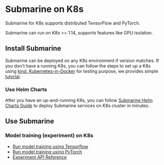 <!--
Licensed to the Apache Software Foundation (ASF) under one
or more contributor license agreements.  See the NOTICE file
distributed with this work for additional information
regarding copyright ownership.  The ASF licenses this file
to you under the Apache License, Version 2.0 (the
"License"); you may not use this file except in compliance
with the License.  You may obtain a copy of the License at

  http://www.apache.org/licenses/LICENSE-2.0

Unless required by applicable law or agreed to in writing,
software distributed under the License is distributed on an
"AS IS" BASIS, WITHOUT WARRANTIES OR CONDITIONS OF ANY
KIND, either express or implied.  See the License for the
specific language governing permissions and limitations
under the License.
-->

# Submarine on K8s
Submarine for K8s supports distributed TensorFlow and PyTorch.

Submarine can run on K8s >= 1.14, supports features like GPU isolation.

## Install Submarine
Submarine can be deployed on any K8s environment if version matches. If you don't have a running K8s, you can follow the steps to set up a K8s using [kind, Kubernetes-in-Docker](https://kind.sigs.k8s.io/) for testing purpose, we provides simple [tutorial](kind.md).

### Use Helm Charts
After you have an up-and-running K8s, you can follow [Submarine Helm Charts Guide](helm.md) to deploy Submarine services on K8s cluster in minutes.

## Use Submarine

### Model training (experiment) on K8s
- [Run model training using Tensorflow](run-tensorflow-experiment.md)
- [Run model training using PyTorch](run-pytorch-experiment.md)
- [Experiment API Reference](api/experiment.md)

